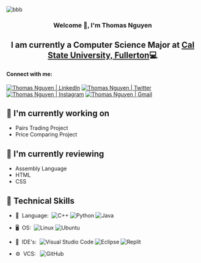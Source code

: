 <p align=”center”>
  
![bbb](https://github.com/thomasn1003/thomasn1003/assets/111840718/7368a8d9-d2c6-4d49-9bf2-1706314c2358)
                                                                                 
</p>

<h3 align="center">

Welcome 👋, I'm Thomas Nguyen
</h3>

<h2 align="center">
I am currently a Computer Science Major at <a href="http://www.fullerton.edu/" target="_blank" rel="noreferrer">Cal State University, Fullerton</a>💻
</h2> 

#### Connect with me:
<a href="https://www.linkedin.com/in/thomasn1003/"><img src="https://img.shields.io/badge/linkedin-%230077B5.svg?style=for-the-badge&logo=linkedin&logoColor=white" alt="Thomas Nguyen | LinkedIn" /></a>  <a href="https://twitter.com/thomasn1003"><img src="https://img.shields.io/badge/Twitter-%231DA1F2.svg?style=for-the-badge&logo=Twitter&logoColor=white" alt="Thomas Nguyen | Twitter" /></a>  <a href="https://www.instagram.com/thomas.nguyen/"><img src="https://img.shields.io/badge/Instagram-%23E4405F.svg?style=for-the-badge&logo=Instagram&logoColor=white" alt="Thomas Nguyen | Instagram" /></a> <a href="mailto:thomasbnguyen.work@gmail.com"><img src="https://img.shields.io/badge/Gmail-D14836?style=for-the-badge&logo=gmail&logoColor=white" alt="Thomas Nguyen | Gmail" /></a> 

## 🔭 I'm currently working on

- Pairs Trading Project
- Price Comparing Project

## 🌱 I'm currently reviewing

- Assembly Language
- HTML
- CSS

## 💼 Technical Skills
- 📜 &nbsp;Language:&nbsp;
![C++](https://img.shields.io/badge/C%2B%2B-00599C?style=for-the-badge&logo=c%2B%2B&logoColor=white)
![Python](https://img.shields.io/badge/Python-3776AB?style=for-the-badge&logo=python&logoColor=white)
  ![Java](https://img.shields.io/badge/Java-ED8B00?style=for-the-badge&logo=openjdk&logoColor=white)
  
- 🖥️ &nbsp;OS:&nbsp;
![Linux](https://img.shields.io/badge/Linux-FCC624?style=for-the-badge&logo=linux&logoColor=black)
![Ubuntu](https://img.shields.io/badge/Ubuntu-E95420?style=for-the-badge&logo=ubuntu&logoColor=white)

- 🔧 &nbsp;IDE's:&nbsp;
![Visual Studio Code](https://img.shields.io/badge/Visual_Studio_Code-0078D4?style=for-the-badge&logo=visual%20studio%20code&logoColor=white)
![Eclipse](https://img.shields.io/badge/Eclipse-2C2255?style=for-the-badge&logo=eclipse&logoColor=white)
![Replit](https://img.shields.io/badge/replit-667881?style=for-the-badge&logo=replit&logoColor=white)

- ⚙️ &nbsp;VCS: &nbsp;
  ![GitHub](https://img.shields.io/badge/GitHub-100000?style=for-the-badge&logo=github&logoColor=white)

 <!--
- 🛢 &nbsp;Database:&nbsp;
  ![MySQL](https://img.shields.io/badge/-MySQL-0A1A2F?style=flat&logo=mysql&logoColor=00d8fd)

- 🌐 &nbsp;Frontend:&nbsp;
- 🗄 &nbsp;Backend:&nbsp;
- 📱 &nbsp;Mobile:&nbsp;
